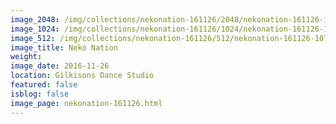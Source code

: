 ```yaml
---
image_2048: /img/collections/nekonation-161126/2048/nekonation-161126-107.jpg
image_1024: /img/collections/nekonation-161126/1024/nekonation-161126-107.jpg
image_512: /img/collections/nekonation-161126/512/nekonation-161126-107.jpg
image_title: Neko Nation
weight: 
image_date: 2016-11-26
location: Gilkisons Dance Studio
featured: false
isblog: false
image_page: nekonation-161126.html
---
```

